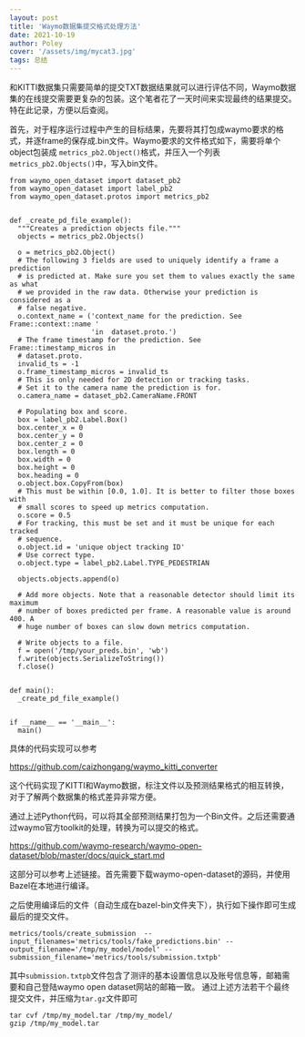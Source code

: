 ```yaml
---
layout: post
title: 'Waymo数据集提交格式处理方法'
date: 2021-10-19
author: Poley
cover: '/assets/img/mycat3.jpg'
tags: 总结
---
```


和KITTI数据集只需要简单的提交TXT数据结果就可以进行评估不同，Waymo数据集的在线提交需要更复杂的包装。这个笔者花了一天时间来实现最终的结果提交。特在此记录，方便以后查阅。

首先，对于程序运行过程中产生的目标结果，先要将其打包成waymo要求的格式，并逐frame的保存成.bin文件。Waymo要求的文件格式如下，需要将单个object包装成 ```metrics_pb2.Object()```格式，并压入一个列表```metrics_pb2.Objects()```中，写入bin文件。

```
from waymo_open_dataset import dataset_pb2
from waymo_open_dataset import label_pb2
from waymo_open_dataset.protos import metrics_pb2


def _create_pd_file_example():
  """Creates a prediction objects file."""
  objects = metrics_pb2.Objects()

  o = metrics_pb2.Object()
  # The following 3 fields are used to uniquely identify a frame a prediction
  # is predicted at. Make sure you set them to values exactly the same as what
  # we provided in the raw data. Otherwise your prediction is considered as a
  # false negative.
  o.context_name = ('context_name for the prediction. See Frame::context::name '
                    'in  dataset.proto.')
  # The frame timestamp for the prediction. See Frame::timestamp_micros in
  # dataset.proto.
  invalid_ts = -1
  o.frame_timestamp_micros = invalid_ts
  # This is only needed for 2D detection or tracking tasks.
  # Set it to the camera name the prediction is for.
  o.camera_name = dataset_pb2.CameraName.FRONT

  # Populating box and score.
  box = label_pb2.Label.Box()
  box.center_x = 0
  box.center_y = 0
  box.center_z = 0
  box.length = 0
  box.width = 0
  box.height = 0
  box.heading = 0
  o.object.box.CopyFrom(box)
  # This must be within [0.0, 1.0]. It is better to filter those boxes with
  # small scores to speed up metrics computation.
  o.score = 0.5
  # For tracking, this must be set and it must be unique for each tracked
  # sequence.
  o.object.id = 'unique object tracking ID'
  # Use correct type.
  o.object.type = label_pb2.Label.TYPE_PEDESTRIAN

  objects.objects.append(o)

  # Add more objects. Note that a reasonable detector should limit its maximum
  # number of boxes predicted per frame. A reasonable value is around 400. A
  # huge number of boxes can slow down metrics computation.

  # Write objects to a file.
  f = open('/tmp/your_preds.bin', 'wb')
  f.write(objects.SerializeToString())
  f.close()


def main():
  _create_pd_file_example()


if __name__ == '__main__':
  main()
```

具体的代码实现可以参考

https://github.com/caizhongang/waymo_kitti_converter

这个代码实现了KITTI和Waymo数据，标注文件以及预测结果格式的相互转换，对于了解两个数据集的格式差异非常方便。

通过上述Python代码，可以将其全部预测结果打包为一个Bin文件。之后还需要通过waymo官方toolkit的处理，转换为可以提交的格式。

https://github.com/waymo-research/waymo-open-dataset/blob/master/docs/quick_start.md

这部分可以参考上述链接。首先需要下载waymo-open-dataset的源码，并使用Bazel在本地进行编译。

之后使用编译后的文件（自动生成在bazel-bin文件夹下），执行如下操作即可生成最后的提交文件。

```
metrics/tools/create_submission  --input_filenames='metrics/tools/fake_predictions.bin' --output_filename='/tmp/my_model/model' --submission_filename='metrics/tools/submission.txtpb'
```

其中```submission.txtpb```文件包含了测评的基本设置信息以及账号信息等，邮箱需要和自己登陆waymo open dataset网站的邮箱一致。 通过上述方法若干个最终提交文件，并压缩为```tar.gz```文件即可

```
tar cvf /tmp/my_model.tar /tmp/my_model/
gzip /tmp/my_model.tar
```